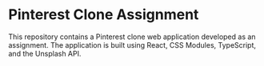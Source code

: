 # Pinterest Clone Assignment

This repository contains a Pinterest clone web application developed as an assignment. The application is built using React, CSS Modules, TypeScript, and the Unsplash API.
